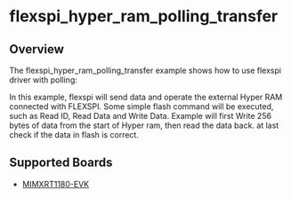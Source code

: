 # flexspi_hyper_ram_polling_transfer

## Overview
The flexspi_hyper_ram_polling_transfer example shows how to use flexspi driver with polling:

In this example, flexspi will send data and operate the external Hyper RAM connected with FLEXSPI. Some simple flash command will
be executed, such as Read ID, Read Data and Write Data.
Example will first Write 256 bytes of data from the start of Hyper ram, then read the data back. at last check if the data in flash is correct.

## Supported Boards
- [MIMXRT1180-EVK](../../../../_boards/evkmimxrt1180/driver_examples/flexspi/hyper_ram/polling_transfer/example_board_readme.md)

